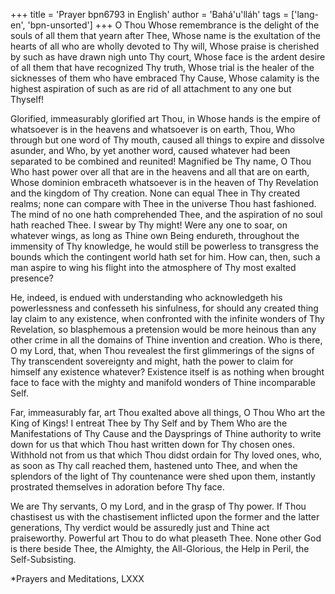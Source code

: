 +++
title = 'Prayer bpn6793 in English'
author = 'Bahá'u'lláh'
tags = ['lang-en', 'bpn-unsorted']
+++
O Thou Whose remembrance is the delight of the souls of all them that yearn after Thee, Whose name is the exultation of the hearts of all who are wholly devoted to Thy will, Whose praise is cherished by such as have drawn nigh unto Thy court, Whose face is the ardent desire of all them that have recognized Thy truth, Whose trial is the healer of the sicknesses of them who have embraced Thy Cause, Whose calamity is the highest aspiration of such as are rid of all attachment to any one but Thyself!

Glorified, immeasurably glorified art Thou, in Whose hands is the empire of whatsoever is in the heavens and whatsoever is on earth, Thou, Who through but one word of Thy mouth, caused all things to expire and dissolve asunder, and Who, by yet another word, caused whatever had been separated to be combined and reunited! Magnified be Thy name, O Thou Who hast power over all that are in the heavens and all that are on earth, Whose dominion embraceth whatsoever is in the heaven of Thy Revelation and the kingdom of Thy creation. None can equal Thee in Thy created realms; none can compare with Thee in the universe Thou hast fashioned. The mind of no one hath comprehended Thee, and the aspiration of no soul hath reached Thee. I swear by Thy might! Were any one to soar, on whatever wings, as long as Thine own Being endureth, throughout the immensity of Thy knowledge, he would still be powerless to transgress the bounds which the contingent world hath set for him. How can, then, such a man aspire to wing his flight into the atmosphere of Thy most exalted presence?

He, indeed, is endued with understanding who acknowledgeth his powerlessness and confesseth his sinfulness, for should any created thing lay claim to any existence, when confronted with the infinite wonders of Thy Revelation, so blasphemous a pretension would be more heinous than any other crime in all the domains of Thine invention and creation. Who is there, O my Lord, that, when Thou revealest the first glimmerings of the signs of Thy transcendent sovereignty and might, hath the power to claim for himself any existence whatever? Existence itself is as nothing when brought face to face with the mighty and manifold wonders of Thine incomparable Self.

Far, immeasurably far, art Thou exalted above all things, O Thou Who art the King of Kings! I entreat Thee by Thy Self and by Them Who are the Manifestations of Thy Cause and the Daysprings of Thine authority to write down for us that which Thou hast written down for Thy chosen ones. Withhold not from us that which Thou didst ordain for Thy loved ones, who, as soon as Thy call reached them, hastened unto Thee, and when the splendors of the light of Thy countenance were shed upon them, instantly prostrated themselves in adoration before Thy face.

We are Thy servants, O my Lord, and in the grasp of Thy power. If Thou chastisest us with the chastisement inflicted upon the former and the latter generations, Thy verdict would be assuredly just and Thine act praiseworthy. Powerful art Thou to do what pleaseth Thee. None other God is there beside Thee, the Almighty, the All-Glorious, the Help in Peril, the Self-Subsisting.

*Prayers and Meditations, LXXX
